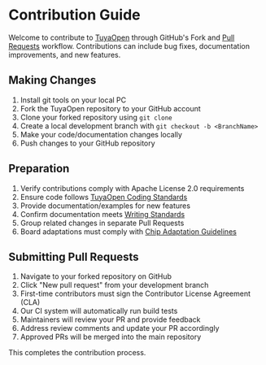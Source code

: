 # Contribution Guide

Welcome to contribute to [TuyaOpen](https://github.com/tuya/TuyaOpen) through GitHub's Fork and [Pull Requests](https://docs.github.com/zh/pull-requests/collaborating-with-pull-requests/proposing-changes-to-your-work-with-pull-requests/about-pull-requests) workflow. Contributions can include bug fixes, documentation improvements, and new features.

## Making Changes

1. Install git tools on your local PC
2. Fork the TuyaOpen repository to your GitHub account
3. Clone your forked repository using `git clone`
4. Create a local development branch with `git checkout -b <BranchName>`
5. Make your code/documentation changes locally
6. Push changes to your GitHub repository

## Preparation

1. Verify contributions comply with Apache License 2.0 requirements
2. Ensure code follows [TuyaOpen Coding Standards](./coding-style-guide.md)
3. Provide documentation/examples for new features
4. Confirm documentation meets [Writing Standards](./contribute-guide.md)
5. Group related changes in separate Pull Requests
6. Board adaptations must comply with [Chip Adaptation Guidelines](../new-hardware/new-platform.md)

## Submitting Pull Requests

1. Navigate to your forked repository on GitHub
2. Click "New pull request" from your development branch
3. First-time contributors must sign the Contributor License Agreement (CLA)
4. Our CI system will automatically run build tests
5. Maintainers will review your PR and provide feedback
6. Address review comments and update your PR accordingly
7. Approved PRs will be merged into the main repository

This completes the contribution process. 